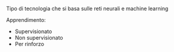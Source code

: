 Tipo di tecnologia che si basa sulle reti neurali e machine learning

Apprendimento:
* Supervisionato
* Non supervisionato
* Per rinforzo





